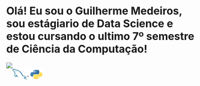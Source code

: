 # Olá! Eu sou o Guilherme Medeiros, sou estágiario de Data Science e estou cursando o ultimo 7º semestre de Ciência da Computação! 
</div>
   <a href="https://github.com/guimedeiros">
   <img align="left" height="180cm" src="https://github-readme-stats.vercel.app/api?username=guimedeiros&show_icons=true&theme=radical">
</div>
<div style="display: inline_block"><br>
  <img align="center" alt="Gui-SQL" height="30" width="40" src="https://raw.githubusercontent.com/devicons/devicon/master/icons/mysql/mysql-original.svg">
  <img align="center" alt="Gui-Python" height="30" width="40" src="https://raw.githubusercontent.com/devicons/devicon/master/icons/python/python-original.svg">
</div>
